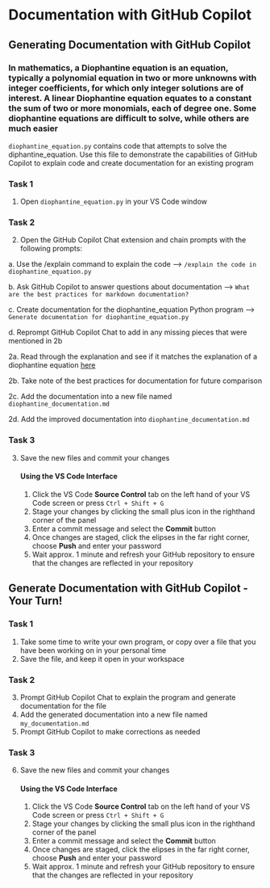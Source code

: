 # Documentation with GitHub Copilot

## Generating Documentation with GitHub Copilot

### In mathematics, a Diophantine equation is an equation, typically a polynomial equation in two or more unknowns with integer coefficients, for which only integer solutions are of interest. A linear Diophantine equation equates to a constant the sum of two or more monomials, each of degree one. Some diophantine equations are difficult to solve, while others are much easier

`diophantine_equation.py` contains code that attempts to solve the diphantine_equation. Use this file to demonstrate the capabilities of GitHub Copilot to explain code and create documentation for an existing program

### Task 1

1. Open `diophantine_equation.py` in your VS Code window

### Task 2

2. Open the GitHub Copilot Chat extension and chain prompts with the following prompts: 

  a. Use the /explain command to explain the code --> `/explain the code in diophantine_equation.py`
  
  b. Ask GitHub Copilot to answer questions about documentation --> `What are the best practices for markdown documentation?`
  
  c. Create documentation for the diophantine_equation Python program --> `Generate documentation for diophantine_equation.py`
  
  d. Reprompt GitHub Copilot Chat to add in any missing pieces that were mentioned in 2b

  2a. Read through the explanation and see if it matches the explanation of a diophantine equation [here](https://mathworld.wolfram.com/DiophantineEquation.html)
  
  2b. Take note of the best practices for documentation for future comparison
  
  2c. Add the documentation into a new file named `diophantine_documentation.md`
  
  2d. Add the improved documentation into `diophantine_documentation.md`

### Task 3

3. Save the new files and commit your changes 

    #### Using the VS Code Interface

    1. Click the VS Code **Source Control** tab on the left hand of your VS Code screen or press `Ctrl + Shift + G` 
    2. Stage your changes by clicking the small plus icon in the righthand corner of the panel
    3. Enter a commit message and select the **Commit** button
    4. Once changes are staged, click the elipses in the far right corner, choose **Push** and enter your password
    5. Wait approx. 1 minute and refresh your GitHub repository to ensure that the changes are reflected in your repository

## Generate Documentation with GitHub Copilot - Your Turn!

### Task 1
1. Take some time to write your own program, or copy over a file that you have been working on in your personal time
2. Save the file, and keep it open in your workspace

### Task 2

3. Prompt GitHub Copilot Chat to explain the program and generate documentation for the file
4. Add the generated documentation into a new file named `my_documentation.md`
5. Prompt GitHub Copilot to make corrections as needed

### Task 3

6. Save the new files and commit your changes

    #### Using the VS Code Interface

    1. Click the VS Code **Source Control** tab on the left hand of your VS Code screen or press `Ctrl + Shift + G` 
    2. Stage your changes by clicking the small plus icon in the righthand corner of the panel
    3. Enter a commit message and select the **Commit** button
    4. Once changes are staged, click the elipses in the far right corner, choose **Push** and enter your password
    5. Wait approx. 1 minute and refresh your GitHub repository to ensure that the changes are reflected in your repository
